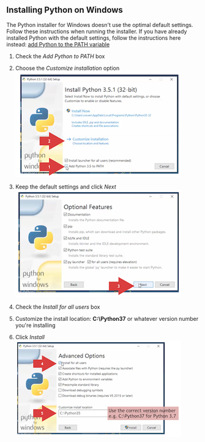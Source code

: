 ## Installing Python on Windows
The Python installer for Windows doesn't use the optimal default settings.
Follow these instructions when running the installer.
If you have already installed Python with the default settings,
follow the instructions here instead: [add Python to the PATH variable](docs/WINSETPATH.md)

1. Check the *Add Python to PATH* box
2. Choose the *Customize installation* option
![Install screen 1](installer_1.png)

3. Keep the default settings and click *Next*
![Install screen 2](installer_2.png "Keep these default settings")

4. Check the *Install for all users* box
5. Customize the install location: **C:\Python37** or whatever version number you're installing
6. Click *Install*
![Install screen 3](installer_3.png "Customize the install location to 'C:\Python37'")
